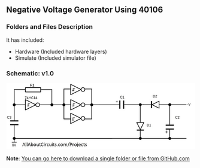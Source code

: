 ## Negative Voltage Generator Using 40106

### Folders and Files Description
It has included:
- Hardware (Included hardware layers)
- Simulate (Included simulator file)

### Schematic: v1.0
![](Hardware/v1.0.jpg)


**Note**: [You can go here to download a single folder or file from GitHub.com](https://minhaskamal.github.io/DownGit/#/home)
